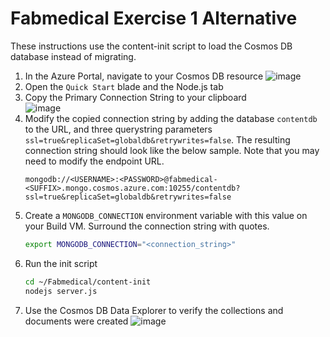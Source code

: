 # Fabmedical Exercise 1 Alternative
These instructions use the content-init script to load the Cosmos DB database instead of migrating.


1. In the Azure Portal, navigate to your Cosmos DB resource
![image](https://user-images.githubusercontent.com/987114/145730399-4a724041-9fcb-4975-b13f-374629cedfc1.png)
1. Open the `Quick Start` blade and the Node.js tab  
1. Copy the Primary Connection String to your clipboard  
![image](https://user-images.githubusercontent.com/987114/145732330-737b4c20-6872-4774-b75a-040a62bf939b.png)
1. Modify the copied connection string by adding the database `contentdb` to the URL, and three querystring parameters `ssl=true&replicaSet=globaldb&retrywrites=false`. The resulting connection string should look like the below sample. Note that you may need to modify the endpoint URL.
   ```
   mongodb://<USERNAME>:<PASSWORD>@fabmedical-<SUFFIX>.mongo.cosmos.azure.com:10255/contentdb?ssl=true&replicaSet=globaldb&retrywrites=false
   ```
3. Create a `MONGODB_CONNECTION` environment variable with this value on your Build VM. Surround the connection string with quotes.
   ```bash
   export MONGODB_CONNECTION="<connection_string>"
   ```
1. Run the init script
   ```bash
   cd ~/Fabmedical/content-init
   nodejs server.js
   ```
1. Use the Cosmos DB Data Explorer to verify the collections and documents were created
   ![image](https://user-images.githubusercontent.com/987114/145730681-c887bd6d-0219-4d26-a126-496c857eaf37.png)
